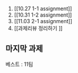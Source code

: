 1. [[10.27 1-1 assignment]]
2. [[10.31 1-2 assignment]]
3. [[11.03 2-1 assignment]]
4. [[과제리뷰 정리하기 ]]


## 마지막 과제 
베스트 : 11팀 